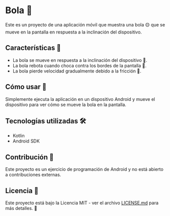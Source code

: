 # Bola 🎱

Este es un proyecto de una aplicación móvil que muestra una bola 🟡 que se mueve en la pantalla en respuesta a la inclinación del dispositivo.

## Características 🚀

- La bola se mueve en respuesta a la inclinación del dispositivo 📱.
- La bola rebota cuando choca contra los bordes de la pantalla 🔄.
- La bola pierde velocidad gradualmente debido a la fricción 🔽.

## Cómo usar 🤔

Simplemente ejecuta la aplicación en un dispositivo Android y mueve el dispositivo para ver cómo se mueve la bola en la pantalla.

## Tecnologías utilizadas 🛠️

- Kotlin
- Android SDK

## Contribución 🤝

Este proyecto es un ejercicio de programación de Android y no está abierto a contribuciones externas.

## Licencia 📝

Este proyecto está bajo la Licencia MIT - ver el archivo [LICENSE.md](LICENSE.md) para más detalles. 📜
